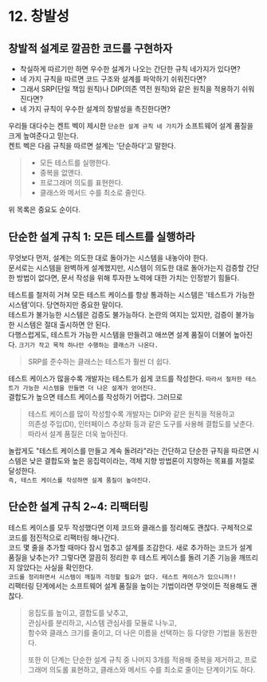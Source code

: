# 12. 창발성
## 창발적 설계로 깔끔한 코드를 구현하자
+ 착실하게 따르기만 하면 우수한 설계가 나오는 간단한 규칙 네가지가 있다면?  
+ 네 가지 규칙을 따르면 코드 구조와 설계를 파악하기 쉬워진다면?  
+ 그래서 SRP(단일 책임 원칙)나 DIP(의존 역전 원칙)와 같은 원칙을 적용하기 쉬워진다면?
+ 네 가지 규칙이 우수한 설계의 창발성을 촉진한다면?

우리들 대다수는 켄트 벡이 제시한 `단순한 설계 규칙 네 가지`가 소프트웨어 설계 품질을 크게 높여준다고 믿는다.  
켄트 벡은 다음 규칙을 따르면 설계는 '단순하다'고 말한다.
> + 모든 테스트를 실행한다.  
> + 중복을 없앤다.  
> + 프로그래머 의도를 표현한다.  
> + 클래스와 메서드 수를 최소로 줄인다.  

위 목록은 중요도 순이다.

## 단순한 설계 규칙 1: 모든 테스트를 실행하라  
무엇보다 먼저, 설계는 의도한 대로 돌아가는 시스템을 내놓아야 한다.  
문서로는 시스템을 완벽하게 설계했지만, 시스템이 의도한 대로 돌아가는지 검증할 간단한 방법이 없다면, 문서 작성을 위해 투자한 노력에 대한 가치는 인정받기 힘들다.

테스트를 철저히 거쳐 모든 테스트 케이스를 항상 통과하는 시스템은 '테스트가 가능한 시스템'이다. 당연하지만 중요한 말이다.  
테스트가 불가능한 시스템은 검증도 불가능하다. 논란의 여지는 있지만, 검증이 불가능한 시스템은 절대 출시하면 안 된다.  
다행스럽게도, 테스트가 가능한 시스템을 만들려고 애쓰면 설계 품질이 더불어 높아진다. `크기가 작고 목적 하나만 수행하는 클래스가 나온다.`  
> SRP를 준수하는 클래스는 테스트가 훨씬 더 쉽다.  

테스트 케이스가 많을수록 개발자는 테스트가 쉽게 코드를 작성한다. `따라서 철저한 테스트가 가능한 시스템을 만들면 더 나은 설계가 얻어진다.`  
결합도가 높으면 테스트 케이스를 작성하기 어렵다. 그러므로  
> 테스트 케이스를 많이 작성할수록 개발자는 DIP와 같은 원칙을 적용하고  
> 의존성 주입(DI), 인터페이스 추상화 등과 같은 도구를 사용해 결합도를 낮춘다. 따라서 설계 품질은 더욱 높아진다.   

놀랍게도 "테스트 케이스를 만들고 계속 돌려라"라는 간단하고 단순한 규칙을 따르면 시스템은 낮은 결합도와 높은 응집력이라는, 객체 지향 방법론이 지향하는 목표를 저절로 달성한다.  
`즉, 테스트 케이스를 작성하면 설계 품질이 높아진다.` 

## 단순한 설계 규칙 2~4: 리팩터링
테스트 케이스를 모두 작성했다면 이제 코드와 클래스를 정리해도 괜찮다. 구체적으로 코드를 점진적으로 리팩터링 해나간다.  
코드 몇 줄을 추가할 때마다 잠시 멈추고 설계를 조감한다. 새로 추가하는 코드가 설계 품질을 낮추는가? 그렇다면 깔끔히 정리한 후 테스트 케이스를 돌려 기존 기능을 깨뜨리지 않았다는 사실을 확인한다.  
`코드를 정리하면서 시스템이 깨질까 걱정할 필요가 없다. 테스트 케이스가 있으니까!!`  
리팩터링 단계에서는 소프트웨어 설계 품질을 높이는 기법이라면 무엇이든 적용해도 괜찮다.  
> 응집도를 높이고, 결합도를 낮추고,   
> 관심사를 분리하고, 시스템 관심사를 모듈로 나누고,  
> 함수와 클래스 크기를 줄이고, 더 나은 이름을 선택하는 등 다양한 기법을 동원한다.  
>
> 또한 이 단계는 단순한 설계 규칙 중 나머지 3개를 적용해 중복을 제거하고, 프로그래머 의도롤 표현하고, 클래스와 메서드 수를 최소로 줄이는 단계이기도 하다.